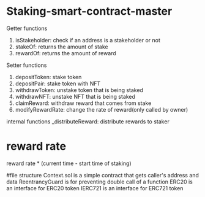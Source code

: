 # Staking-smart-contract-master
Getter functions
1. isStakeholder: check if an address is a stakeholder or not
2. stakeOf: returns the amount of stake
3. rewardOf: returns the amount of reward


Setter functions
1. depositToken: stake token
2. depositPair: stake token with NFT
3. withdrawToken: unstake token that is being staked
4. withdrawNFT: unstake NFT that is being staked
5. claimReward: withdraw reward that comes from stake
6. modifyRewardRate: change the rate of reward(only called by owner)

internal functions
_distributeReward: distribute rewards to staker

# reward rate
reward rate * (current time - start time of staking)

#file structure
Context.sol is a simple contract that gets caller's address and data
ReentrancyGuard is for preventing double call of a function
ERC20 is an interface for ERC20 token
IERC721 is an interface for ERC721 token

